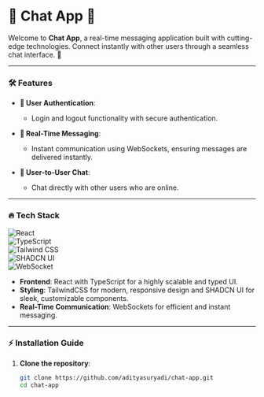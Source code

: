 # 💬 **Chat App** 🚀

Welcome to **Chat App**, a real-time messaging application built with cutting-edge technologies. Connect instantly with other users through a seamless chat interface. 🚀

---

### 🛠️ **Features**

- **🔑 User Authentication**:  
  - Login and logout functionality with secure authentication.

- **💬 Real-Time Messaging**:  
  - Instant communication using WebSockets, ensuring messages are delivered instantly.

- **👥 User-to-User Chat**:  
  - Chat directly with other users who are online.

---

### 🔥 **Tech Stack**  

![React](https://img.shields.io/badge/React-61DAFB?style=for-the-badge&logo=react&logoColor=white)  
![TypeScript](https://img.shields.io/badge/TypeScript-007ACC?style=for-the-badge&logo=typescript&logoColor=white)  
![Tailwind CSS](https://img.shields.io/badge/TailwindCSS-06B6D4?style=for-the-badge&logo=tailwindcss&logoColor=white)  
![SHADCN UI](https://img.shields.io/badge/SHADCN_UI-4F46E5?style=for-the-badge&logo=undefined&logoColor=white)  
![WebSocket](https://img.shields.io/badge/WebSocket-1B74E4?style=for-the-badge&logo=websocket&logoColor=white)

- **Frontend**: React with TypeScript for a highly scalable and typed UI.
- **Styling**: TailwindCSS for modern, responsive design and SHADCN UI for sleek, customizable components.
- **Real-Time Communication**: WebSockets for efficient and instant messaging.

---

### ⚡ **Installation Guide**

1. **Clone the repository**:
   ```bash
   git clone https://github.com/adityasuryadi/chat-app.git
   cd chat-app
